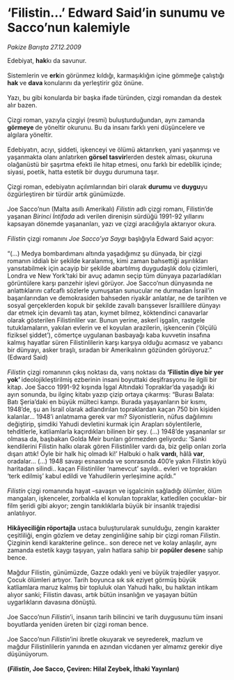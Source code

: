 # ‘Filistin...’ Edward Said’in sunumu ve Sacco’nun kalemiyle

*Pakize Barışta 27.12.2009*

<div class="yazi">Edebiyat, <b>hak</b>kı da savunur. <br/><br/>Sistemlerin ve <b>erk</b>in görünmez kıldığı, karmaşıklığın içine gömmeğe çalıştığı <b>hak </b>ve <b>dava </b>konularını da yerleştirir göz önüne. <br/><br/>Yazı, bu gibi konularda bir başka ifade türünden, çizgi romandan da destek alır bazen. <br/><br/>Çizgi roman, yazıyla çizgiyi (resmi) buluşturduğundan, aynı zamanda <b>görmeye </b>de yöneltir okurunu. Bu da insanı farklı yeni düşüncelere ve algılara yöneltir. <br/><br/>Edebiyatın, acıyı, şiddeti, işkenceyi ve ölümü aktarırken, yani yaşanmışı ve yaşanmakta olanı anlatırken <b>görsel tasvir</b>lerden destek alması, okuruna olağanüstü bir şaşırtma efekti ile hitap etmesi, onu farklı bir edebîlik içinde; siyasi, poetik, hatta estetik bir duygu durumuna taşır. <br/><br/>Çizgi roman, edebiyatın açılımlarından biri olarak <b>durumu</b> ve<b> duygu</b>yu özgürleştiren bir türdür artık günümüzde. <br/><br/>Joe Sacco’nun (Malta asıllı Amerikalı) <i>Filistin</i> adlı çizgi romanı,<i> </i>Filistin’de yaşanan<i> Birinci İntifada</i> adı verilen direnişin sürdüğü 1991-92 yıllarını kapsayan dönemde yaşananları, yazı ve çizgi aracılığıyla aktarıyor okura.<i> <br/><br/>Filistin</i> çizgi romanını <i>Joe Sacco’ya Saygı</i> başlığıyla Edward Said açıyor: <br/><br/>“(...) Medya bombardımanı altında yaşadığımız şu dünyada, bir çizgi romanın iddialı bir şekilde karalanmış, kimi zaman bahsettiği aşırılıkları yansıtabilmek için acayip bir şekilde abartılmış duygudaşlık dolu çizimleri, Londra ve New York’taki bir avuç adamın seçip tüm dünyaya pazarladıkları görüntülere karşı panzehir işlevi görüyor. Joe Sacco’nun dünyasında ne anlattıklarını cafcaflı sözlerle yumuşatan sunucular ne durmadan İsrail’in başarılarından ve demokrasiden bahseden riyakâr anlatılar, ne de tarihten ve sosyal gerçeklerden kopuk bir şekilde zavallı barışsever İsraillilere dünyayı dar etmek için devamlı taş atan, kıymet bilmez, köktendinci canavarlar olarak gösterilen Filistinliler var. Bunun yerine, askerî işgalin, rastgele tutuklamaların, yakılan evlerin ve el koyulan arazilerin, işkencenin (‘ölçülü fiziksel şiddet’), cömertçe uygulanan basbayağı kaba kuvvetin insafına kalmış hayatlar süren Filistinlilerin karşı karşıya olduğu acımasız ve yabancı bir dünyayı, asker tıraşlı, sıradan bir Amerikalının gözünden görüyoruz.” (Edward Said)<i> <br/><br/>Filistin</i> çizgi romanının çıkış noktası da, varış noktası da <b>‘Filistin diye bir yer yok’ </b>ideolojikleştirilmiş ezberinin insani boyuttaki deşifrasyonu ile ilgili bir kitap. Joe Sacco 1991-92 kışında İşgal Altındaki Topraklar’da yaşadığı iki ayın sonunda, bu ilginç kitabı yazıp çizip ortaya çıkarmış: “Burası Balata: Batı Şeria’daki en büyük mülteci kampı. Burada yaşayanların bir kısmı, 1948’de, şu an İsrail olarak adlandırılan topraklardan kaçan 750 bin kişiden kalanlar... 1948’i anlatmama gerek var mı? Siyonistlerin, nüfus dağılımını değiştirip, şimdiki Yahudi devletini kurmak için Arapları söylentilerle, tehditlerle, katliamlarla kaçırdıkları bilinen bir şey. (...) 1948’de yaşananlar sır olmasa da, başbakan Golda Meir bunları görmezden geliyordu: ‘Sanki kendilerini Filistin halkı olarak gören Filistinliler vardı da, biz gelip onları zorla dışarı attık! Öyle bir halk hiç olmadı ki!’ Halbuki o halk <b>vardı</b>, hâlâ <b>var</b>, oradalar... (...) 1948 savaşı esnasında ve sonrasında 400’e yakın Filistin köyü haritadan silindi.. kaçan Filistinliler ‘namevcut’ sayıldı.. evleri ve toprakları ‘terk edilmiş’ kabul edildi ve Yahudilerin yerleşimine açıldı.”<i> <br/><br/>Filistin</i> çizgi romanında hayat –savaşın ve işgalcinin sağladığı ölümler, ölüm mangaları, işkenceler, zorbalıkla el konulan topraklar, katledilen çocuklar- bir film şeridi gibi akıyor; zengin tanıklıklarla büyük bir insanlık trajedisi anlatılıyor. <b><br/><br/>Hikâyeciliğin röportajla</b> ustaca buluşturularak sunulduğu, zengin karakter çeşitliliği, engin gözlem ve detay zenginliğine sahip bir çizgi roman <i>Filistin</i>. Çizginin kendi karakterine gelince.. son derece net ve kolay anlaşılır, aynı zamanda estetik kaygı taşıyan, yalın hatlara sahip bir<b> popüler desen</b>e sahip bence. <br/><br/>Mağdur Filistin, günümüzde, Gazze odaklı yeni ve büyük trajediler yaşıyor. Çocuk ölümleri artıyor. Tarih boyunca sık sık eziyet görmüş büyük katliamlara maruz kalmış bir topluluk olan Yahudi halkı, bu halktan intikam alıyor sanki; Filistin davası, artık bütün insanlığın ve yaşayan bütün uygarlıkların davasına dönüştü. <br/><br/>Joe Sacco’nun <i>Filistin</i>’i, insanın tarih bilincini ve tarih duygusunu tüm insani boyutlarda yeniden üreten bir çizgi roman bence. <br/><br/>Joe Sacco’nun <i>Filistin</i>’ini ibretle okuyarak ve seyrederek, mazlum ve mağdur Filistinlilerin yanında en azından vicdanen yer almamız gerekir diye düşünüyorum.<b> <br/><br/>(<i>Filistin</i>, Joe Sacco, Çeviren: Hilal Zeybek, İthaki Yayınları)</b>
</div>
